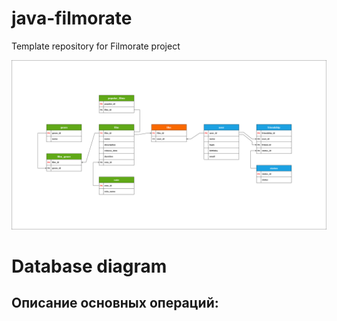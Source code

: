 # java-filmorate
Template repository for Filmorate project






![Image database diagram](https://github.com/SergeiBrin/java-filmorate/blob/controllers-films-users/Diagram%20Filmorate.png)

# Database diagram
## Описание основных операций:


